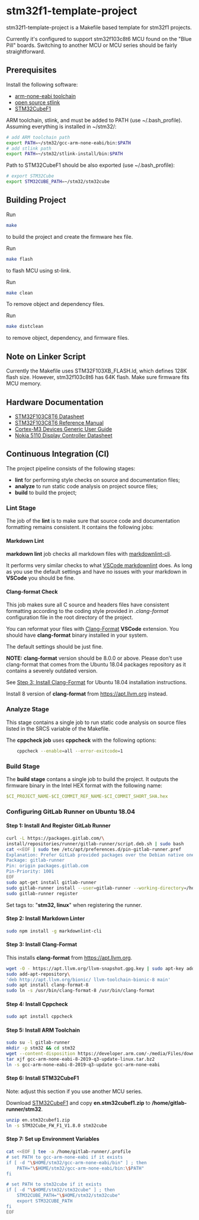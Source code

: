 # stm32f1-template-project

stm32f1-template-project is a Makefile based template for stm32f1 projects.

Currently it's configured to support stm32f103c8t6 MCU found on
the "Blue Pill" boards. Switching to another MCU or MCU series should be
fairly straightforward.

## Prerequisites

Install the following software:

- [arm-none-eabi toolchain](
    https://developer.arm.com/tools-and-software/open-source-software/developer-tools/gnu-toolchain/gnu-rm/downloads)
- [open source stlink](<https://github.com/texane/stlink>)
- [STM32CubeF1](
    <https://www.st.com/en/embedded-software/stm32cubef1.html>)

ARM toolchain, stlink, and must be added to PATH (use ~/.bash_profile).
Assuming everything is installed in ~/stm32/:

```bash
# add ARM toolchain path
export PATH=~/stm32/gcc-arm-none-eabi/bin:$PATH
# add stlink path
export PATH=~/stm32/stlink-install/bin:$PATH
```

Path to STM32CubeF1 should be also exported (use ~/.bash_profile):

```bash
# export STM32Cube
export STM32CUBE_PATH=~/stm32/stm32cube
```

## Building Project

Run

```bash
make
```

to build the project and create the firmware hex file.

Run

```bash
make flash
```

to flash MCU using st-link.

Run

```bash
make clean
```

To remove object and dependency files.

Run

```bash
make distclean
```

to remove object, dependency, and firmware files.

## Note on Linker Script

Currently the Makefile uses STM32F103XB_FLASH.ld, which defines 128K flash size.
However, stm32f103c8t6 has 64K flash. Make sure firmware fits MCU memory.

## Hardware Documentation

- [STM32F103C8T6 Datasheet](
    https://www.st.com/resource/en/datasheet/stm32f103c8.pdf)
- [STM32F103C8T6 Reference Manual](
    https://www.st.com/content/ccc/resource/technical/document/reference_manual/59/b9/ba/7f/11/af/43/d5/CD00171190.pdf/files/CD00171190.pdf/jcr:content/translations/en.CD00171190.pdf)
- [Cortex-M3 Devices Generic User Guide](
    http://infocenter.arm.com/help/topic/com.arm.doc.dui0552a/DUI0552A_cortex_m3_dgug.pdf)
- [Nokia 5110 Display Controller Datasheet](
    https://www.sparkfun.com/datasheets/LCD/Monochrome/Nokia5110.pdf)

## Continuous Integration (CI)

The project pipeline consists of the following stages:

- __lint__ for performing style checks on source and documentation files;
- __analyze__ to run static code analysis on project source files;
- __build__ to build the project;

### Lint Stage

The job of the __lint__ is to make sure that source code and documentation
formatting remains consistent. It contains the following jobs:

#### Markdown Lint

__markdown lint__ job checks all markdown files with [markdownlint-cli](
    https://www.npmjs.com/package/markdownlint-cli).

It performs very similar checks to what [VSCode markdownlint](
    https://github.com/DavidAnson/vscode-markdownlint) does.
As long as you use the default settings and have no issues with your
markdown in __VSCode__ you should be fine.

#### Clang-format Check

This job makes sure all C source and headers files have consistent formatting
according to the coding style provided in _.clang-format_ configuration file
in the root directory of the project.

You can reformat your files with [Clang-Format](
    https://marketplace.visualstudio.com/items?itemName=xaver.clang-format)
__VSCode__ extension. You should have __clang-format__ binary installed in your
system.

The default settings should be just fine.

__NOTE:__ __clang-format__ version should be 8.0.0 or above.
Please don't use clang-format that comes from the Ubuntu 18.04 packages
repository as it contains a severely outdated version.

See [Step 3: Install Clang-Format](#step-3-install-clang-format)
for Ubuntu 18.04 installation instructions.

Install 8 version of __clang-format__ from <https://apt.llvm.org> instead.

### Analyze Stage

This stage contains a single job to run static code analysis on source files
listed in the SRCS variable of the Makefile.

The __cppcheck job__ uses __cppcheck__ with the following options:

```bash
    cppcheck --enable=all --error-exitcode=1
```

### Build Stage

The __build stage__ contans a single job to build the project.
It outputs the firmware binary in the Intel HEX format with the following name:

```yml
$CI_PROJECT_NAME-$CI_COMMIT_REF_NAME-$CI_COMMIT_SHORT_SHA.hex
```

### Configuring GitLab Runner on Ubuntu 18.04

#### Step 1: Install And Register GitLab Runner

```bash
curl -L https://packages.gitlab.com/\
install/repositories/runner/gitlab-runner/script.deb.sh | sudo bash
cat <<EOF | sudo tee /etc/apt/preferences.d/pin-gitlab-runner.pref
Explanation: Prefer GitLab provided packages over the Debian native ones
Package: gitlab-runner
Pin: origin packages.gitlab.com
Pin-Priority: 1001
EOF
sudo apt-get install gitlab-runner
sudo gitlab-runner install --user=gitlab-runner --working-directory=/home/gitlab-runner
sudo gitlab-runner register
```

Set tags to: "__stm32, linux__" when registering the runner.

#### Step 2: Install Markdown Linter

```bash
sudo npm install -g markdownlint-cli
```

#### Step 3: Install Clang-Format

This installs __clang-format__ from <https://apt.llvm.org>.

```bash
wget -O - https://apt.llvm.org/llvm-snapshot.gpg.key | sudo apt-key add -
sudo add-apt-repository\
'deb http://apt.llvm.org/bionic/ llvm-toolchain-bionic-8 main'
sudo apt install clang-format-8
sudo ln -s /usr/bin/clang-format-8 /usr/bin/clang-format
```

#### Step 4: Install Cppcheck

```bash
sudo apt install cppcheck
```

#### Step 5: Install ARM Toolchain

```bash
sudo su -l gitlab-runner
mkdir -p stm32 && cd stm32
wget --content-disposition https://developer.arm.com/-/media/Files/downloads/gnu-rm/8-2019q3/RC1.1/gcc-arm-none-eabi-8-2019-q3-update-linux.tar.bz2?revision=c34d758a-be0c-476e-a2de-af8c6e16a8a2?product=GNU%20Arm%20Embedded%20Toolchain,64-bit,,Linux,8-2019-q3-update
tar xjf gcc-arm-none-eabi-8-2019-q3-update-linux.tar.bz2
ln -s gcc-arm-none-eabi-8-2019-q3-update gcc-arm-none-eabi
```

#### Step 6: Install STM32CubeF1

Note: adjust this section if you use another MCU series.

Download [STM32CubeF1](
    <https://www.st.com/en/embedded-software/stm32cubef1.html>)
and copy __en.stm32cubef1.zip__ to __/home/gitlab-runner/stm32__.

```bash
unzip en.stm32cubef1.zip
ln -s STM32Cube_FW_F1_V1.8.0 stm32cube
```

#### Step 7: Set up Environment Variables

```bash
cat <<EOF | tee -a /home/gitlab-runner/.profile
# set PATH to gcc-arm-none-eabi if it exists
if [ -d "\$HOME/stm32/gcc-arm-none-eabi/bin" ] ; then
    PATH="\$HOME/stm32/gcc-arm-none-eabi/bin:\$PATH"
fi

# set PATH to stm32cube if it exists
if [ -d "\$HOME/stm32/stm32cube" ] ; then
    STM32CUBE_PATH="\$HOME/stm32/stm32cube"
    export STM32CUBE_PATH
fi
EOF
```
